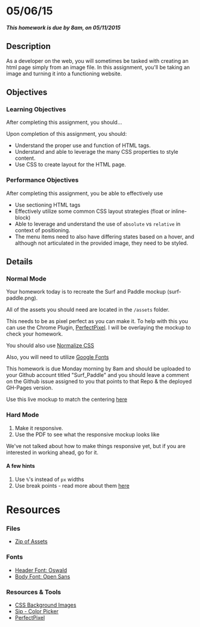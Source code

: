 # 05/06/15 

___This homework is due by 8am, on 05/11/2015___

## Description
As a developer on the web, you will sometimes be tasked with creating an html page simply from an image file.  In this assignment, you&#x27;ll be taking an image and turning it into a functioning website.

## Objectives

### Learning Objectives

After completing this assignment, you should…

Upon completion of this assignment, you should:

* Understand the proper use and function of HTML tags.
* Understand and able to leverage the many CSS properties to style content.
* Use CSS to create layout for the HTML page.


### Performance Objectives

After completing this assignment, you be able to effectively use

* Use sectioning HTML tags
* Effectively utilize some common CSS layout strategies (float or inline-block)
* Able to leverage and understand the use of `absolute` vs `relative` in context of positioning.
* The menu items need to also have differing states based on a hover, and although not articulated in the provided image, they need to be styled.


## Details

### Normal Mode

Your homework today is to recreate the Surf and Paddle mockup (surf-paddle.png).

All of the assets you should need are located in the `/assets` folder. 

This needs to be as pixel perfect as you can make it. To help with this you can use the Chrome Plugin, [PerfectPixel](http://www.welldonecode.com/perfectpixel/). I will be overlaying the mockup to check your homework.

You should also use [Normalize CSS](http://necolas.github.io/normalize.css/)

Also, you will need to utilize [Google Fonts](http://www.google.com/fonts)

This homework is due Monday morning by 8am and should be uploaded to your Github account titled "Surf_Paddle" and you should leave a comment on the Github issue assigned to you that points to that Repo & the deployed GH-Pages version.

Use this live mockup to match the centering [here](http://h.timw.co/code/surf/)

### Hard Mode

1. Make it responsive. 
2. Use the PDF to see what the responsive mockup looks like

We've not talked about how to make things responsive yet, but if you are interested in working ahead, go for it.

#### A few hints

1. Use `%`'s instead of `px` widths
2. Use break points - read more about them [here](http://alistapart.com/article/responsive-web-design)

# Resources

### Files

* [Zip of Assets](http://cl.ly/2o283a3w2y0u)

### Fonts

* [Header Font: Oswald](https://www.google.com/fonts#UsePlace:use/Collection:Oswald)
* [Body Font: Open Sans](https://www.google.com/fonts#UsePlace:use/Collection:Open+Sans)

### Resources & Tools

* [CSS Background Images](https://developer.mozilla.org/en-US/docs/Web/CSS/background-image)
* [Sip - Color Picker](http://theolabrothers.com/sip/)
* [PerfectPixel](http://www.welldonecode.com/perfectpixel/)
